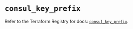 # `consul_key_prefix`

Refer to the Terraform Registry for docs: [`consul_key_prefix`](https://registry.terraform.io/providers/hashicorp/consul/2.21.0/docs/resources/key_prefix).
